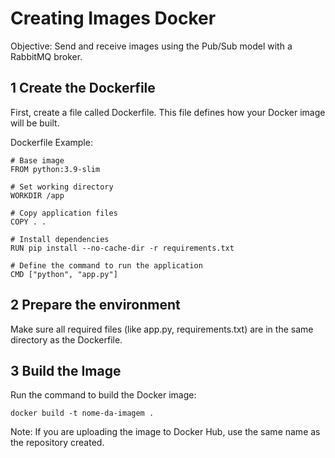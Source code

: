 # Creating Images Docker

Objective: Send and receive images using the Pub/Sub model with a RabbitMQ broker.

## 1 Create the Dockerfile

First, create a file called Dockerfile. This file defines how your Docker image will be built.

Dockerfile Example:
```
# Base image
FROM python:3.9-slim

# Set working directory
WORKDIR /app

# Copy application files
COPY . .

# Install dependencies
RUN pip install --no-cache-dir -r requirements.txt

# Define the command to run the application
CMD ["python", "app.py"]

```
## 2 Prepare the environment

Make sure all required files (like app.py, requirements.txt) are in the same directory as the Dockerfile.

## 3 Build the Image

Run the command to build the Docker image:

```
docker build -t nome-da-imagem .
```
Note: If you are uploading the image to Docker Hub, use the same name as the repository created.






